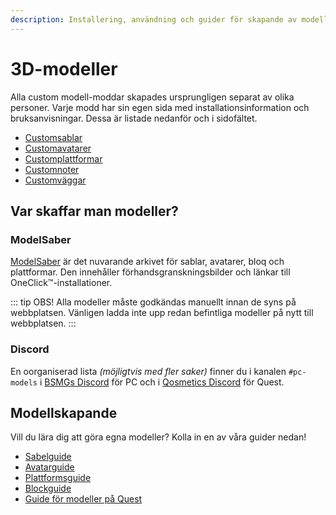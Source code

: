 ```yaml
---
description: Installering, användning och guider för skapande av modell-moddar!
---
```


# 3D-modeller
Alla custom modell-moddar skapades ursprungligen separat av olika personer. Varje modd har sin egen sida med installationsinformation och bruksanvisningar. Dessa är listade nedanför och i sidofältet.

* [Customsablar](./custom-sabers.md)
* [Customavatarer](./custom-avatars.md)
* [Customplattformar](./custom-platforms.md)
* [Customnoter](./custom-notes.md)
* [Customväggar](./custom-walls.md)

## Var skaffar man modeller?

### ModelSaber
[ModelSaber](https://modelsaber.com/) är det nuvarande arkivet för sablar, avatarer, bloq och plattformar. Den innehåller förhandsgranskningsbilder och länkar till OneClick&trade;-installationer.

::: tip OBS!
Alla modeller måste godkändas manuellt innan de syns på webbplatsen.
Vänligen ladda inte upp redan befintliga modeller på nytt till webbplatsen.
:::

### Discord
En oorganiserad lista _(möjligtvis med fler saker)_ finner du i kanalen `#pc-models` i [BSMGs Discord](https://discord.gg/beatsabermods) för PC och i [Qosmetics Discord](https://discord.gg/qosmetics) för Quest.

## Modellskapande
Vill du lära dig att göra egna modeller? Kolla in en av våra guider nedan!

* [Sabelguide](./sabers-guide.md)
* [Avatarguide](./avatars-guide.md)
* [Plattformsguide](./platforms-guide.md)
* [Blockguide](./notes-guide.md)
* [Guide för modeller på Quest](https://github.com/RedBrumbler/Qosmetics/wiki)
